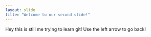 ```yaml
---
layout: slide
title: "Welcome to our second slide!"
---
```

Hey this is still me trying to learn git!
Use the left arrow to go back!

